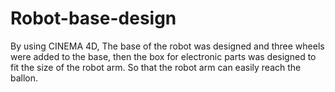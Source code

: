 # Robot-base-design
By using CINEMA 4D, The base of the robot was designed and three wheels were added to the base, then the box for electronic parts was designed to fit the size of the robot arm. So that the robot arm can easily reach the ballon.
